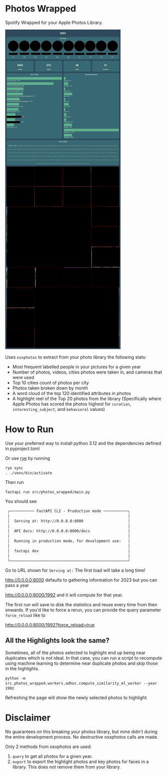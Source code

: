 # Photos Wrapped

Spotify Wrapped for your Apple Photos Library.

![](Sample%20Wrapped.png)

Uses `osxphotos` to extract from your photo library the following stats:

- Most frequent labelled people in your pictures for a given year
- Number of photos, videos, cities photos were taken in, and cameras that were used
- Top 10 cities count of photos per city
- Photos taken broken down by month
- A word cloud of the top 120 identified attributes in photos
- A highlight reel of the Top 20 photos from the library (Specifically where Apple Photos has scored the photos highest for `curation`, `interesting_subject`, and `behavioral` values)

# How to Run

Use your preferred way to install python 3.12 and the dependencies defined in pyproject.toml

Or use [rye](https://rye.astral.sh) by running

```shell
rye sync
. ./venv/bin/activate
```

Then run 

```shell
fastapi run src/photos_wrapped/main.py
```

You should see

```
 ╭─────────── FastAPI CLI - Production mode ───────────╮
 │                                                     │
 │  Serving at: http://0.0.0.0:8000                    │
 │                                                     │
 │  API docs: http://0.0.0.0:8000/docs                 │
 │                                                     │
 │  Running in production mode, for development use:   │
 │                                                     │
 │  fastapi dev                                        │
 │                                                     │
 ╰─────────────────────────────────────────────────────╯
```

Go to URL shown for `Serving at:` The first load will take a long time!

http://0.0.0.0:8000 defaults to gathering information for 2023 but you can pass a year

http://0.0.0.0:8000/1992 and it will compute for that year.

The first run will save to disk the statistics and reuse every time from then onwards. If you'd like to force a rerun, you can provide the query parameter `force_reload` like to

http://0.0.0.0:8000/1992?force_reload=true

## All the Highlights look the same?


Sometimes, all of the photos selected to highlight end up being near duplicates which is not ideal. In that case, you can run a script to recompute using machine learning to determine near duplicate photos and skip those in the highlights.

```shell
python -m src.photos_wrapped.workers.adhoc.compute_similarity_ml_worker --year 1992
```

Refreshing the page will show the newly selected photos to highlight.

# Disclaimer

No guarantees on this breaking your photos library, but mine didn't during the entire development process. No destructive osxphotos calls are made.

Only 2 methods from osxphotos are used:
1. `query` to get all photos for a given year.
2. `export` to export the highlight photos and key photos for faces in a library. This does not remove them from your library.